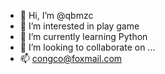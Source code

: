 - 👋 Hi, I’m @qbmzc
- 👀 I’m interested in play game
- 🌱 I’m currently learning Python
- 💞️ I’m looking to collaborate on ...
- 📫 congco@foxmail.com

<!---
qbmzc/qbmzc is a ✨ special ✨ repository because its `README.md` (this file) appears on your GitHub profile.
You can click the Preview link to take a look at your changes.
--->
